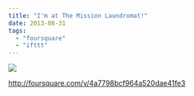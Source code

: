 ```yaml
---
title: "I'm at The Mission Laundromat!"
date: 2013-08-31
tags: 
  - "foursquare"
  - "ifttt"
---
```


![](images/staticmap?center=37.755416,-122.420638&zoom=16&size=710x440&maptype=roadmap&sensor=false&markers=color:red%7C37.755416,-122.420638)  
  
http://foursquare.com/v/4a7798bcf964a520dae41fe3
